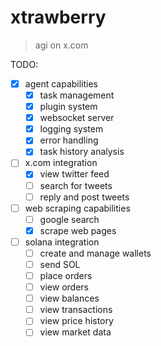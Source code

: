 # xtrawberry
> agi on x.com

TODO:
 - [x] agent capabilities
    - [x] task management
    - [x] plugin system
    - [x] websocket server
    - [x] logging system
    - [x] error handling
    - [x] task history analysis
 - [ ] x.com integration
    - [x] view twitter feed
    - [ ] search for tweets
    - [ ] reply and post tweets
 - [ ] web scraping capabilities  
    - [ ] google search
    - [x] scrape web pages
 - [ ] solana integration
    - [ ] create and manage wallets
    - [ ] send SOL
    - [ ] place orders
    - [ ] view orders
    - [ ] view balances
    - [ ] view transactions
    - [ ] view price history
    - [ ] view market data
